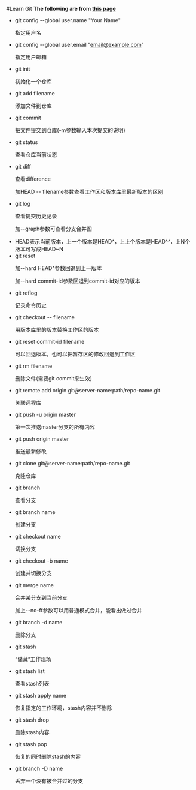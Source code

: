 #Learn Git**The following are from [this page](https://www.liaoxuefeng.com)**- git config --global user.name "Your Name" <p>指定用户名</p>- git config --global user.email "email@example.com" <p>指定用户邮箱</p>- git init <p>初始化一个仓库</p>- git add filename <p>添加文件到仓库</p>- git commit <p>把文件提交到仓库(-m参数输入本次提交的说明)</p>- git status <p>查看仓库当前状态</p>- git diff <p>查看difference</p><p>加HEAD -- filename参数查看工作区和版本库里最新版本的区别</p>- git log <p>查看提交历史记录</p><p>加--graph参数可查看分支合并图</p>- HEAD表示当前版本，上一个版本是HEAD^，上上个版本是HEAD^^，上N个版本可写成HEAD~N- git reset <p>加--hard HEAD^参数回退到上一版本</p><p>加--hard commit-id参数回退到commit-id对应的版本</p>- git reflog <p>记录命令历史</p> 	- git checkout -- filename <p>用版本库里的版本替换工作区的版本</p>- git reset commit-id filename <p>可以回退版本，也可以把暂存区的修改回退到工作区</p>- git rm filename <p>删除文件(需要git commit来生效)</p>- git remote add origin git@server-name:path/repo-name.git <p>关联远程库</p>- git push -u origin master <p>第一次推送master分支的所有内容</p>- git push origin master <p>推送最新修改<p>- git clone git@server-name:path/repo-name.git <p>克隆仓库</p>- git branch <p>查看分支</p>- git branch name <p>创建分支</p>- git checkout name <p>切换分支</p>- git checkout -b name <p>创建并切换分支</p>- git merge name <p>合并某分支到当前分支</p><p>加上--no-ff参数可以用普通模式合并，能看出做过合并</p>- git branch -d name <p>删除分支</p>- git stash <p>“储藏“工作现场</p>- git stash list <p>查看stash列表</p>- git stash apply name<p>恢复指定的工作环境，stash内容并不删除</p>- git stash drop <p>删除stash内容<p>- git stash pop <p>恢复的同时删除stash的内容</p>- git branch -D name <p>丢弃一个没有被合并过的分支</p>